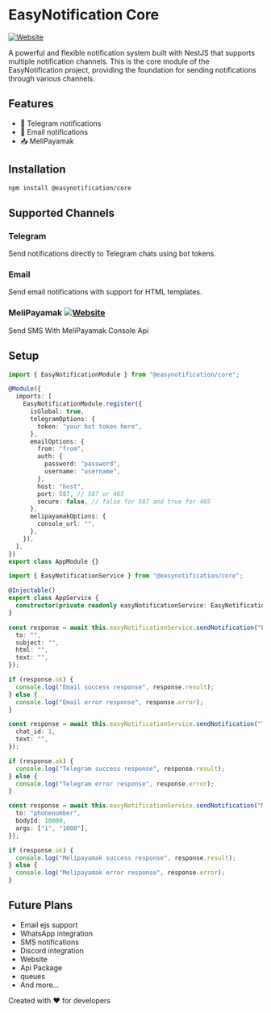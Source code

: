 # EasyNotification Core

[![Website](https://img.shields.io/website?url=https%3A%2F%2Feasynotification.app)](https://easynotification.app)

A powerful and flexible notification system built with NestJS that supports multiple notification channels. This is the core module of the EasyNotification project, providing the foundation for sending notifications through various channels.

## Features

- 📱 Telegram notifications
- 📧 Email notifications
- 📥 MeliPayamak

## Installation

```bash
npm install @easynotification/core
```

## Supported Channels

### Telegram

Send notifications directly to Telegram chats using bot tokens.

### Email

Send email notifications with support for HTML templates.

### MeliPayamak [![Website](https://img.shields.io/badge/MeliPayamak-8A2BE2)](https://www.melipayamak.com/)

Send SMS With MeliPayamak Console Api

## Setup

```typescript
import { EasyNotificationModule } from "@easynotification/core";

@Module({
  imports: [
    EasyNotificationModule.register({
      isGlobal: true,
      telegramOptions: {
        token: "your bot token here",
      },
      emailOptions: {
        from: "from",
        auth: {
          password: "password",
          username: "username",
        },
        host: "host",
        port: 587, // 587 or 465
        secure: false, // false for 587 and true for 465
      },
      melipayamakOptions: {
        console_url: "",
      },
    }),
  ],
})
export class AppModule {}
```

```typescript
import { EasyNotificationService } from "@easynotification/core";

@Injectable()
export class AppService {
  constructor(private readonly easyNotificationService: EasyNotificationService);
}

const response = await this.easyNotificationService.sendNotification("EMAIL", {
  to: "",
  subject: "",
  html: "",
  text: "",
});

if (response.ok) {
  console.log("Email success response", response.result);
} else {
  console.log("Email error response", response.error);
}

const response = await this.easyNotificationService.sendNotification("TELEGRAM", {
  chat_id: 1,
  text: "",
});

if (response.ok) {
  console.log("Telegram success response", response.result);
} else {
  console.log("Telegram error response", response.error);
}

const response = await this.easyNotificationService.sendNotification("MELIPAYAMAK", {
  to: "phonenumber",
  bodyId: 10000,
  args: ["1", "1000"],
});

if (response.ok) {
  console.log("Melipayamak success response", response.result);
} else {
  console.log("Melipayamak error response", response.error);
}
```

## Future Plans

- Email ejs support
- WhatsApp integration
- SMS notifications
- Discord integration
- Website
- Api Package
- queues
- And more...

Created with ❤️ for developers
